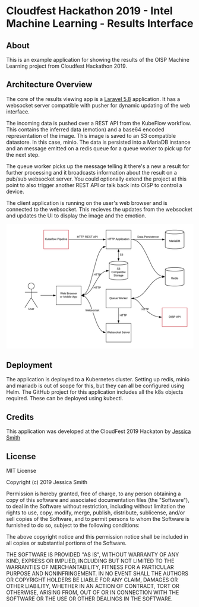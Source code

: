 # Cloudfest Hackathon 2019 - Intel Machine Learning - Results Interface

## About

This is an example application for showing the results of the OISP Machine Learning project from Cloudfest Hackathon 2019.

## Architecture Overview

The core of the results viewing app is a <a href="https://www.laravel.com">Laravel 5.8</a> application. It has a websocket server compatible with pusher for dynamic updating of the web interface.

The incoming data is pushed over a REST API from the KubeFlow workflow. This contains the inferred data (emotion) and a base64 encoded representation of the image. This image is saved to an S3 compatible datastore. In this case, minio. The data is persisted into a MariaDB instance and an message emitted on a redis queue for a queue worker to pick up for the next step.

The queue worker picks up the message telling it there's a new a result for further processing and it broadcasts information about the result on a pub/sub websocket server. You could optionally extend the project at this point to also trigger another REST API or talk back into OISP to control a device.

The client application is running on the user's web browser and is connected to the websocket. This recieves the updates from the websocket and updates the UI to display the image and the emotion.

![Diagram](https://raw.githubusercontent.com/mintopia/cfhack19-intel-results/master/src/public/img/diagram.png)

## Deployment

The application is deployed to a Kubernetes cluster. Setting up redis, minio and mariadb is out of scope for this, but they can all be configured using Helm. The GitHub project for this application includes all the k8s objects required. These can be deployed using kubectl.

## Credits

This application was developed at the CloudFest 2019 Hackaton by [Jessica Smith](https://github.com/mintopia)

## License

MIT License

Copyright (c) 2019 Jessica Smith

Permission is hereby granted, free of charge, to any person obtaining a copy
of this software and associated documentation files (the "Software"), to deal
in the Software without restriction, including without limitation the rights
to use, copy, modify, merge, publish, distribute, sublicense, and/or sell
copies of the Software, and to permit persons to whom the Software is
furnished to do so, subject to the following conditions:

The above copyright notice and this permission notice shall be included in all
copies or substantial portions of the Software.

THE SOFTWARE IS PROVIDED "AS IS", WITHOUT WARRANTY OF ANY KIND, EXPRESS OR
IMPLIED, INCLUDING BUT NOT LIMITED TO THE WARRANTIES OF MERCHANTABILITY,
FITNESS FOR A PARTICULAR PURPOSE AND NONINFRINGEMENT. IN NO EVENT SHALL THE
AUTHORS OR COPYRIGHT HOLDERS BE LIABLE FOR ANY CLAIM, DAMAGES OR OTHER
LIABILITY, WHETHER IN AN ACTION OF CONTRACT, TORT OR OTHERWISE, ARISING FROM,
OUT OF OR IN CONNECTION WITH THE SOFTWARE OR THE USE OR OTHER DEALINGS IN THE
SOFTWARE.
